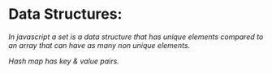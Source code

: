 # Data Structures:


_In javascript a set is a data structure that has unique elements compared to an array that can have as many non unique elements._


_Hash map has key & value pairs._

